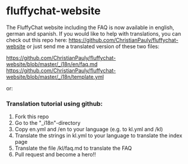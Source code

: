 # fluffychat-website
The FluffyChat website including the FAQ is now available in english, german and spanish. If you would like to help with translations, you can check out this repo here: https://github.com/ChristianPauly/fluffychat-website or just send me a translated version of these two files:

https://github.com/ChristianPauly/fluffychat-website/blob/master/_i18n/en/faq.md
https://github.com/ChristianPauly/fluffychat-website/blob/master/_i18n/template.yml

or:

### Translation tutorial using github:
1. Fork this repo
2. Go to the "_i18n"-directory
3. Copy en.yml and /en to your language (e.g. to kl.yml and /kl)
4. Translate the strings in kl.yml to your language to translate the index page
5. Translate the file /kl/faq.md to translate the FAQ
6. Pull request and become a hero!!
